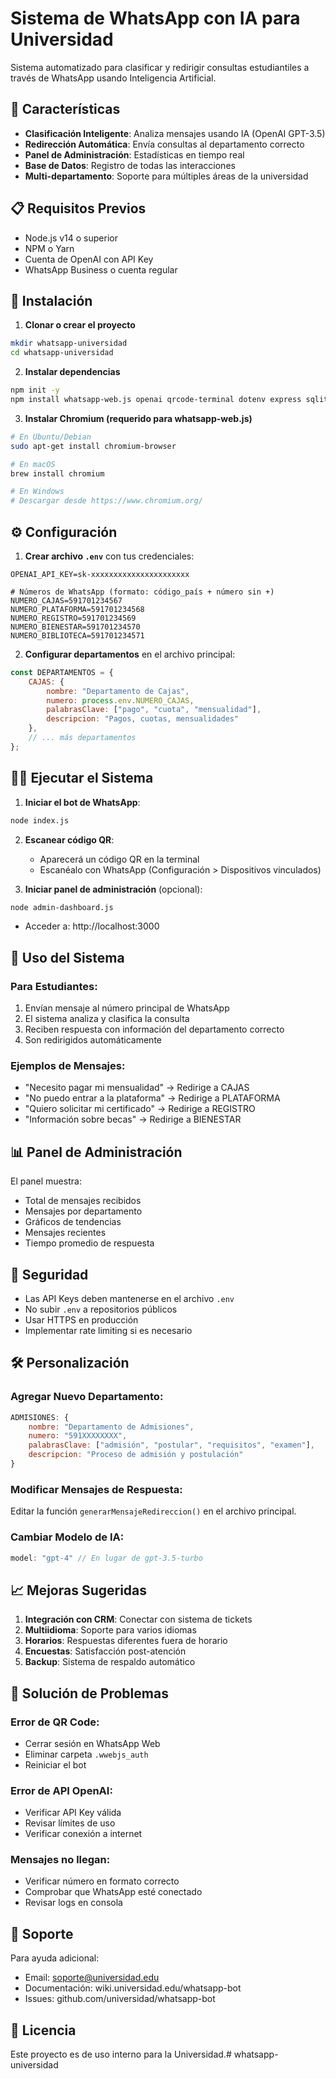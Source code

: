 # Sistema de WhatsApp con IA para Universidad

Sistema automatizado para clasificar y redirigir consultas estudiantiles a través de WhatsApp usando Inteligencia Artificial.

## 🚀 Características

- **Clasificación Inteligente**: Analiza mensajes usando IA (OpenAI GPT-3.5)
- **Redirección Automática**: Envía consultas al departamento correcto
- **Panel de Administración**: Estadísticas en tiempo real
- **Base de Datos**: Registro de todas las interacciones
- **Multi-departamento**: Soporte para múltiples áreas de la universidad

## 📋 Requisitos Previos

- Node.js v14 o superior
- NPM o Yarn
- Cuenta de OpenAI con API Key
- WhatsApp Business o cuenta regular

## 🔧 Instalación

1. **Clonar o crear el proyecto**
```bash
mkdir whatsapp-universidad
cd whatsapp-universidad
```

2. **Instalar dependencias**
```bash
npm init -y
npm install whatsapp-web.js openai qrcode-terminal dotenv express sqlite3
```

3. **Instalar Chromium (requerido para whatsapp-web.js)**
```bash
# En Ubuntu/Debian
sudo apt-get install chromium-browser

# En macOS
brew install chromium

# En Windows
# Descargar desde https://www.chromium.org/
```

## ⚙️ Configuración

1. **Crear archivo `.env`** con tus credenciales:
```env
OPENAI_API_KEY=sk-xxxxxxxxxxxxxxxxxxxxxx

# Números de WhatsApp (formato: código_país + número sin +)
NUMERO_CAJAS=591701234567
NUMERO_PLATAFORMA=591701234568
NUMERO_REGISTRO=591701234569
NUMERO_BIENESTAR=591701234570
NUMERO_BIBLIOTECA=591701234571
```

2. **Configurar departamentos** en el archivo principal:
```javascript
const DEPARTAMENTOS = {
    CAJAS: {
        nombre: "Departamento de Cajas",
        numero: process.env.NUMERO_CAJAS,
        palabrasClave: ["pago", "cuota", "mensualidad"],
        descripcion: "Pagos, cuotas, mensualidades"
    },
    // ... más departamentos
};
```

## 🏃‍♂️ Ejecutar el Sistema

1. **Iniciar el bot de WhatsApp**:
```bash
node index.js
```

2. **Escanear código QR**:
   - Aparecerá un código QR en la terminal
   - Escanéalo con WhatsApp (Configuración > Dispositivos vinculados)

3. **Iniciar panel de administración** (opcional):
```bash
node admin-dashboard.js
```
   - Acceder a: http://localhost:3000

## 📱 Uso del Sistema

### Para Estudiantes:
1. Envían mensaje al número principal de WhatsApp
2. El sistema analiza y clasifica la consulta
3. Reciben respuesta con información del departamento correcto
4. Son redirigidos automáticamente

### Ejemplos de Mensajes:
- "Necesito pagar mi mensualidad" → Redirige a CAJAS
- "No puedo entrar a la plataforma" → Redirige a PLATAFORMA
- "Quiero solicitar mi certificado" → Redirige a REGISTRO
- "Información sobre becas" → Redirige a BIENESTAR

## 📊 Panel de Administración

El panel muestra:
- Total de mensajes recibidos
- Mensajes por departamento
- Gráficos de tendencias
- Mensajes recientes
- Tiempo promedio de respuesta

## 🔐 Seguridad

- Las API Keys deben mantenerse en el archivo `.env`
- No subir `.env` a repositorios públicos
- Usar HTTPS en producción
- Implementar rate limiting si es necesario

## 🛠️ Personalización

### Agregar Nuevo Departamento:
```javascript
ADMISIONES: {
    nombre: "Departamento de Admisiones",
    numero: "591XXXXXXXX",
    palabrasClave: ["admisión", "postular", "requisitos", "examen"],
    descripcion: "Proceso de admisión y postulación"
}
```

### Modificar Mensajes de Respuesta:
Editar la función `generarMensajeRedireccion()` en el archivo principal.

### Cambiar Modelo de IA:
```javascript
model: "gpt-4" // En lugar de gpt-3.5-turbo
```

## 📈 Mejoras Sugeridas

1. **Integración con CRM**: Conectar con sistema de tickets
2. **Multiidioma**: Soporte para varios idiomas
3. **Horarios**: Respuestas diferentes fuera de horario
4. **Encuestas**: Satisfacción post-atención
5. **Backup**: Sistema de respaldo automático

## 🐛 Solución de Problemas

### Error de QR Code:
- Cerrar sesión en WhatsApp Web
- Eliminar carpeta `.wwebjs_auth`
- Reiniciar el bot

### Error de API OpenAI:
- Verificar API Key válida
- Revisar límites de uso
- Verificar conexión a internet

### Mensajes no llegan:
- Verificar número en formato correcto
- Comprobar que WhatsApp esté conectado
- Revisar logs en consola

## 🤝 Soporte

Para ayuda adicional:
- Email: soporte@universidad.edu
- Documentación: wiki.universidad.edu/whatsapp-bot
- Issues: github.com/universidad/whatsapp-bot

## 📄 Licencia

Este proyecto es de uso interno para la Universidad.# whatsapp-universidad
